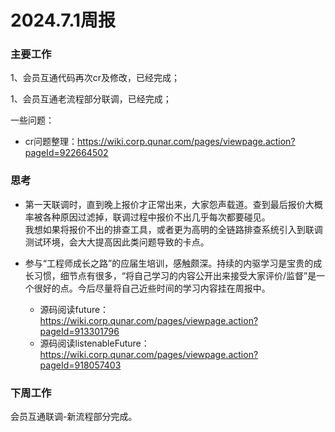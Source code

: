 # 2024.7.1周报

### 主要工作

1、会员互通代码再次cr及修改，已经完成；

1、会员互通老流程部分联调，已经完成；

一些问题：

* cr问题整理：https://wiki.corp.qunar.com/pages/viewpage.action?pageId=922664502

### 思考

* 第一天联调时，直到晚上报价才正常出来，大家怨声载道。查到最后报价大概率被各种原因过滤掉，联调过程中报价不出几乎每次都要碰见。  
  我想如果将报价不出的排查工具，或者更为高明的全链路排查系统引入到联调测试环境，会大大提高因此类问题导致的卡点。
* 参与“工程师成长之路”的应届生培训，感触颇深。持续的内驱学习是宝贵的成长习惯，细节点有很多，“将自己学习的内容公开出来接受大家评价/监督”是一个很好的点。今后尽量将自己近些时间的学习内容挂在周报中。

  * 源码阅读future：https://wiki.corp.qunar.com/pages/viewpage.action?pageId=913301796
  * 源码阅读listenableFuture：https://wiki.corp.qunar.com/pages/viewpage.action?pageId=918057403

### 下周工作

会员互通联调-新流程部分完成。

‍

‍
